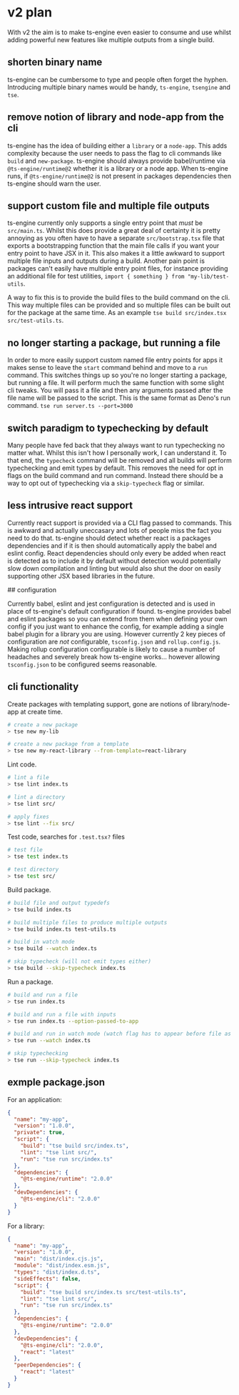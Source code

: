 # v2 plan

With v2 the aim is to make ts-engine even easier to consume and use whilst adding powerful new features like multiple outputs from a single build.

## shorten binary name

ts-engine can be cumbersome to type and people often forget the hyphen. Introducing multiple binary names would be handy, `ts-engine`, `tsengine` and `tse`.

## remove notion of library and node-app from the cli

ts-engine has the idea of building either a `library` or a `node-app`. This adds complexity because the user needs to pass the flag to cli commands like `build` and `new-package`. ts-engine should always provide babel/runtime via `@ts-engine/runtime@2` whether it is a library or a node app. When ts-engine runs, if `@ts-engine/runtime@2` is not present in packages dependencies then ts-engine should warn the user.

## support custom file and multiple file outputs

ts-engine currently only supports a single entry point that _must_ be `src/main.ts`. Whilst this does provide a great deal of certainty it is pretty annoying as you often have to have a separate `src/bootstrap.tsx` file that exports a bootstrapping function that the main file calls if you want your entry point to have JSX in it. This also makes it a little awkward to support multiple file inputs and outputs during a build. Another pain point is packages can't easily have multiple entry point files, for instance providing an additional file for test utilities, `import { something } from "my-lib/test-utils`.

A way to fix this is to provide the build files to the build command on the cli. This way multiple files can be provided and so multiple files can be built out for the package at the same time. As an example `tse build src/index.tsx src/test-utils.ts`.

## no longer starting a package, but running a file

In order to more easily support custom named file entry points for apps it makes sense to leave the `start` command behind and move to a `run` command. This switches things up so you're no longer starting a package, but running a file. It will perform much the same function with some slight cli tweaks. You will pass it a file and then any arguments passed after the file name will be passed to the script. This is the same format as Deno's run command. `tse run server.ts --port=3000`

## switch paradigm to typechecking by default

Many people have fed back that they always want to run typechecking no matter what. Whilst this isn't how I personally work, I can understand it. To that end, the `typecheck` command will be removed and all builds will perform typechecking and emit types by default. This removes the need for opt in flags on the build command and run command. Instead there should be a way to opt out of typechecking via a `skip-typecheck` flag or similar.

## less intrusive react support

Currently react support is provided via a CLI flag passed to commands. This is awkward and actually uneccasary and lots of people miss the fact you need to do that. ts-engine should detect whether react is a packages dependencies and if it is then should automatically apply the babel and eslint config. React dependencies should only every be added when react is detected as to include it by default without detection would potentially slow down compilation and linting but would also shut the door on easily supporting other JSX based libraries in the future.

## configuration

Currently babel, eslint and jest configuration is detected and is used in place of ts-engine's default configuration if found. ts-engine provides babel and eslint packages so you can extend from them when defining your own config if you just want to enhance the config, for example adding a single babel plugin for a library you are using. However currently 2 key pieces of configuration are _not_ configurable, `tsconfig.json` and `rollup.config.js`. Making rollup configuration configurable is likely to cause a number of headaches and severely break how ts-engine works... however allowing `tsconfig.json` to be configured seems reasonable.

## cli functionality

Create packages with templating support, gone are notions of library/node-app at create time.

```sh
# create a new package
> tse new my-lib

# create a new package from a template
> tse new my-react-library --from-template=react-library
```

Lint code.

```sh
# lint a file
> tse lint index.ts

# lint a directory
> tse lint src/

# apply fixes
> tse lint --fix src/
```

Test code, searches for `.test.tsx?` files

```sh
# test file
> tse test index.ts

# test directory
> tse test src/
```

Build package.

```sh
# build file and output typedefs
> tse build index.ts

# build multiple files to produce multiple outputs
> tse build index.ts test-utils.ts

# build in watch mode
> tse build --watch index.ts

# skip typecheck (will not emit types either)
> tse build --skip-typecheck index.ts
```

Run a package.

```sh
# build and run a file
> tse run index.ts

# build and run a file with inputs
> tse run index.ts --option-passed-to-app

# build and run in watch mode (watch flag has to appear before file as everything after the file is sent to the app)
> tse run --watch index.ts

# skip typechecking
> tse run --skip-typecheck index.ts
```

## exmple package.json

For an application:

```json
{
  "name": "my-app",
  "version": "1.0.0",
  "private": true,
  "script": {
    "build": "tse build src/index.ts",
    "lint": "tse lint src/",
    "run": "tse run src/index.ts"
  },
  "dependencies": {
    "@ts-engine/runtime": "2.0.0"
  },
  "devDependencies": {
    "@ts-engine/cli": "2.0.0"
  }
}
```

For a library:

```json
{
  "name": "my-app",
  "version": "1.0.0",
  "main": "dist/index.cjs.js",
  "module": "dist/index.esm.js",
  "types": "dist/index.d.ts",
  "sideEffects": false,
  "script": {
    "build": "tse build src/index.ts src/test-utils.ts",
    "lint": "tse lint src/",
    "run": "tse run src/index.ts"
  },
  "dependencies": {
    "@ts-engine/runtime": "2.0.0"
  },
  "devDependencies": {
    "@ts-engine/cli": "2.0.0",
    "react": "latest"
  },
  "peerDependencies": {
    "react": "latest"
  }
}
```
